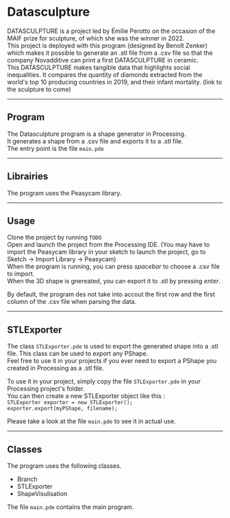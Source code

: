 # Datasculpture 

DATASCULPTURE is a project led by Émilie Perotto on the occasion of the MAIF prize for sculpture, of which she was the winner in 2022.<br>
This project is deployed with this program (designed by Benoît Zenker) which makes it possible to generate an .stl file from a .csv file so that the company Novadditive can print a first DATASCULPTURE in ceramic.<br>
This DATASCULPTURE makes tangible data that highlights social inequalities. It compares the quantity of diamonds extracted from the world's top 10 producing countries in 2019, and their infant mortality. (link to the sculpture to come)

---

## Program

The Datasculpture program is a shape generator in Processing.  
It generates a shape from a .csv file and exports it to a .stl file.  
The entry point is the file ```main.pde```  

---

## Librairies 

The program uses the Peasycam library. 

---

## Usage

Clone the project by running `TODO`  
Open and launch the project from the Processing IDE. (You may have to import the Peasycam library in your sketch to launch the project, go to Sketch -> Import Library -> Peasycam)  
When the program is running, you can press *spacebar* to choose a .csv file to import.  
When the 3D shape is gnereated, you can export it to .stl by pressing *enter*.  

By default, the program des not take into accout the first row and the first column of the .csv file when parsing the data.

---

## STLExporter 

The class ```STLExporter.pde``` is used to export the generated shape into a .stl file. This class can be used to export any PShape.  
Feel free to use it in your projects if you ever need to export a PShape you created in Processing as a .stl file. 


To use it in your project, simply copy the file ```STLExporter.pde``` in your Processing project's folder.  
You can then create a new STLExporter object like this :  
`STLExporter exporter = new STLExporter();`  
`exporter.export(myPShape, filename);`  


Please take a look at the file  ```main.pde``` to see it in actual use.


---

## Classes  

The program uses the following classes.

* Branch 
* STLExporter 
* ShapeVisulisation

The file ```main.pde``` contains the main program.
